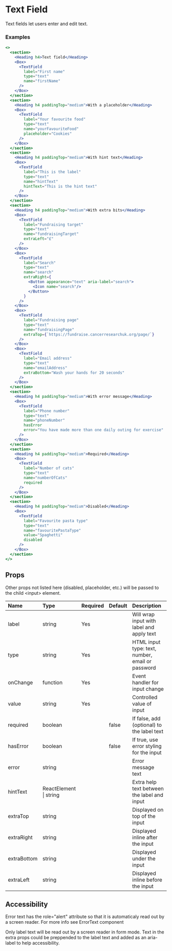 # Text Field

Text fields let users enter and edit text.

### Examples

```.jsx
<>
  <section>
    <Heading h4>Text field</Heading>
    <Box>
      <TextField
        label="First name"
        type="text"
        name="firstName"
      />
    </Box>
  </section>
  <section>
    <Heading h4 paddingTop="medium">With a placeholder</Heading>
    <Box>
      <TextField
        label="Your favourite food"
        type="text"
        name="yourFavouriteFood"
        placeholder="Cookies"
      />
    </Box>
  </section>
  <section>
    <Heading h4 paddingTop="medium">With hint text</Heading>
    <Box>
      <TextField
        label="This is the label"
        type="text"
        name="hintText"
        hintText="This is the hint text"
      />
    </Box>
  </section>
  <section>
    <Heading h4 paddingTop="medium">With extra bits</Heading>
    <Box>
      <TextField
        label="Fundraising target"
        type="text"
        name="fundraisingTarget"
        extraLeft="£"
      />
    </Box>
    <Box>
      <TextField
        label="Search"
        type="text"
        name="search"
        extraRight={
          <Button appearance="text" aria-label="search">
            <Icon name="search"/>
          </Button>
        }
      />
    </Box>
    <Box>
      <TextField
        label="Fundraising page"
        type="text"
        name="fundraisingPage"
        extraTop={`https://fundraise.cancerresearchuk.org/page/`}
      />
    </Box>
    <Box>
      <TextField
        label="Email address"
        type="text"
        name="emailAddress"
        extraBottom="Wash your hands for 20 seconds"
      />
    </Box>
  </section>
  <section>
    <Heading h4 paddingTop="medium">With error message</Heading>
    <Box>
      <TextField
        label="Phone number"
        type="text"
        name="phoneNumber"
        hasError
        error="You have made more than one daily outing for exercise"
      />
    </Box>
  </section>
  <section>
    <Heading h4 paddingTop="medium">Required</Heading>
    <Box>
      <TextField
        label="Number of cats"
        type="text"
        name="numberOfCats"
        required
      />
    </Box>
  </section>
  <section>
    <Heading h4 paddingTop="medium">Disabled</Heading>
    <Box>
      <TextField
        label="Favourite pasta type"
        type="text"
        name="favouritePastaType"
        value="Spaghetti"
        disabled
      />
    </Box>
  </section>
</>
```

## Props

Other props not listed here (disabled, placeholder, etc.) will be passed to the child &lt;input&gt; element.

| Name        | Type                   | Required | Default | Description                                      |
| :---------- | :--------------------- | :------- | :------ | :----------------------------------------------- |
| label       | string                 | Yes      |         | Will wrap input with label and apply text        |
| type        | string                 | Yes      |         | HTML input type: text, number, email or password |
| onChange    | function               | Yes      |         | Event handler for input change                   |
| value       | string                 | Yes      |         | Controlled value of input                        |
| required    | boolean                |          | false   | If false, add (optional) to the label text       |
| hasError    | boolean                |          | false   | If true, use error styling for the input         |
| error       | string                 |          |         | Error message text                               |
| hintText    | ReactElement \| string |          |         | Extra help text between the label and input      |
| extraTop    | string                 |          |         | Displayed on top of the input                    |
| extraRight  | string                 |          |         | Displayed inline after the input                 |
| extraBottom | string                 |          |         | Displayed under the input                        |
| extraLeft   | string                 |          |         | Displayed inline before the input                |

## Accessibility

Error text has the role="alert" attribute so that it is automaticaly read out by a screen reader. For more info see ErrorText component

Only label text will be read out by a screen reader in form mode. Text in the extra props could be preppended to the label text and added as an aria-label to help accessibility.
